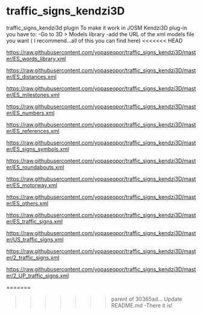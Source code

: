 # traffic_signs_kendzi3D
traffic_signs_kendzi3d plugin
To make it work in JOSM Kendzi3D plug-in you have to:
-Go to 3D > Models library
-add the URL of the xml models file you want ( I recommend...all of this you can find here)
<<<<<<< HEAD

https://raw.githubusercontent.com/yopaseopor/traffic_signs_kendzi3D/master/ES_words_library.xml

https://raw.githubusercontent.com/yopaseopor/traffic_signs_kendzi3D/master/ES_distances.xml

https://raw.githubusercontent.com/yopaseopor/traffic_signs_kendzi3D/master/ES_milestones.xml

https://raw.githubusercontent.com/yopaseopor/traffic_signs_kendzi3D/master/ES_numbers.xml

https://raw.githubusercontent.com/yopaseopor/traffic_signs_kendzi3D/master/ES_references.xml

https://raw.githubusercontent.com/yopaseopor/traffic_signs_kendzi3D/master/ES_signs_symbols.xml

https://raw.githubusercontent.com/yopaseopor/traffic_signs_kendzi3D/master/ES_roundabouts.xml

https://raw.githubusercontent.com/yopaseopor/traffic_signs_kendzi3D/master/ES_motorway.xml

https://raw.githubusercontent.com/yopaseopor/traffic_signs_kendzi3D/master/ES_others.xml

https://raw.githubusercontent.com/yopaseopor/traffic_signs_kendzi3D/master/ES_traffic_signs.xml

https://raw.githubusercontent.com/yopaseopor/traffic_signs_kendzi3D/master/US_traffic_signs.xml

https://raw.githubusercontent.com/yopaseopor/traffic_signs_kendzi3D/master/2_traffic_signs.xml

https://raw.githubusercontent.com/yopaseopor/traffic_signs_kendzi3D/master/2_UP_traffic_signs.xml

=======
>>>>>>> parent of 30365ad... Update README.md
-There it is!

